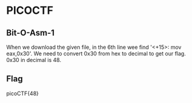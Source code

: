 # PICOCTF

## Bit-O-Asm-1
  When we download the given file, in the 6th line wee find '<+15>:    mov    eax,0x30'. We need to convert 0x30 from hex to decimal to get our flag. 0x30 in decimal is 48.
## Flag
  picoCTF{48}
